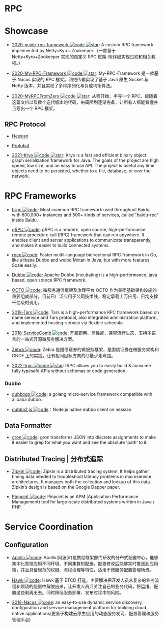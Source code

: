 # RPC

# Showcase

- [2020-guide-rpc-framework ![code](https://ng-tech.icu/assets/code.svg) ![star](https://img.shields.io/github/stars/Snailclimb/guide-rpc-framework)](https://github.com/Snailclimb/guide-rpc-framework): A custom RPC framework implemented by Netty+Kyro+Zookeeper.（一款基于 Netty+Kyro+Zookeeper 实现的自定义 RPC 框架-附详细实现过程和相关教程。）

- [2020-My-RPC-Framework ![code](https://ng-tech.icu/assets/code.svg) ![star](https://img.shields.io/github/stars/CN-GuoZiyang/My-RPC-Framework)](https://github.com/CN-GuoZiyang/My-RPC-Framework): My-RPC-Framework 是一款基于 Nacos 实现的 RPC 框架。网络传输实现了基于 Java 原生 Socket 与 Netty 版本，并且实现了多种序列化与负载均衡算法。

- [2020-MyRPCFromZero ![code](https://ng-tech.icu/assets/code.svg) ![star](https://img.shields.io/github/stars/he2121/MyRPCFromZero)](https://github.com/he2121/MyRPCFromZero): 从零开始，手写一个 RPC，跟随着这篇文档以及数个迭代版本的代码，由简陋到逐渐完备，让所有人都能看懂并且写出一个 RPC 框架。

## RPC Protocol

- [Hessian]()

- [Protobuf]()

- [2021-Kryo ![code](https://ng-tech.icu/assets/code.svg) ![star](https://img.shields.io/github/stars/EsotericSoftware/kryo)](https://github.com/EsotericSoftware/kryo): Kryo is a fast and efficient binary object graph serialization framework for Java. The goals of the project are high speed, low size, and an easy to use API. The project is useful any time objects need to be persisted, whether to a file, database, or over the network.

# RPC Frameworks

- [brpc ![code](https://ng-tech.icu/assets/code.svg)](https://github.com/brpc/brpc): Most common RPC framework used throughout Baidu, with 600,000+ instances and 500+ kinds of services, called "baidu-rpc" inside Baidu.

- [gRPC ![code](https://ng-tech.icu/assets/code.svg)](https://grpc.io/docs/guides/): gRPC is a modern, open source, high-performance remote procedure call (RPC) framework that can run anywhere. It enables client and server applications to communicate transparently, and makes it easier to build connected systems.

- [rpcx ![code](https://ng-tech.icu/assets/code.svg)](https://github.com/smallnest/rpcx): Faster multil-language bidirectional RPC framework in Go, like alibaba Dubbo and weibo Motan in Java, but with more features, Scale easily.

- [Dubbo ![code](https://ng-tech.icu/assets/code.svg)](https://github.com/apache/incubator-dubbo): Apache Dubbo (incubating) is a high-performance, java based, open source RPC framework.

- [OCTO ![code](https://ng-tech.icu/assets/code.svg)](https://github.com/Meituan-Dianping/octo-rpc): 微服务通信框架及治理平台 OCTO 作为美团基础架构设施的重要组成部分，目前已广泛应用于公司技术线，稳定承载上万应用、日均支撑千亿级的调用。

- [2018-Tars ![code](https://ng-tech.icu/assets/code.svg)](https://github.com/TarsCloud/Tars): Tars is a high-performance RPC framework based on name service and Tars protocol, also integrated administration platform, and implemented hosting-service via flexible schedule.

- [2018-ServiceComb ![code](https://ng-tech.icu/assets/code.svg)](http://servicecomb.apache.org/cn/): 开箱即用、高性能、兼容流行生态、支持多语言的一站式开源微服务解决方案。

- [Zebra ![code](https://ng-tech.icu/assets/code.svg)](https://gitee.com/gszebra/zebra): Zebra 是国信证券的微服务框架，是国信证券在微服务架构和 CNCF 上的实践，让有相同目标方向的尽量少走弯路。

- [2022-trpc ![code](https://ng-tech.icu/assets/code.svg) ![star](https://img.shields.io/github/stars/trpc/trpc)](https://github.com/trpc/trpc): tRPC allows you to easily build & consume fully typesafe APIs without schemas or code generation.

### Dubbo

- [dubbogo ![code](https://ng-tech.icu/assets/code.svg)](https://github.com/AlexStocks/dubbogo): a golang micro-service framework compatible with alibaba dubbo.

- [dubbo2.js ![code](https://ng-tech.icu/assets/code.svg)](https://github.com/dubbo/dubbo2.js)：Node.js native dubbo client on hessian.

## Data Formatter

- [gron ![code](https://ng-tech.icu/assets/code.svg)](https://github.com/tomnomnom/gron): gron transforms JSON into discrete assignments to make it easier to grep for what you want and see the absolute 'path' to it.

## Distributed Tracing | 分布式追踪

- [Zipkin ![code](https://ng-tech.icu/assets/code.svg)](https://github.com/openzipkin/zipkin): Zipkin is a distributed tracing system. It helps gather timing data needed to troubleshoot latency problems in microservice architectures. It manages both the collection and lookup of this data. Zipkin’s design is based on the Google Dapper paper.

- [Pinpoint ![code](https://ng-tech.icu/assets/code.svg)](http://naver.github.io/pinpoint/): Pinpoint is an APM (Application Performance Management) tool for large-scale distributed systems written in Java / PHP.

# Service Coordination

## Configuration

- [Apollo ![code](https://ng-tech.icu/assets/code.svg)](https://github.com/ctripcorp/apollo): Apollo(阿波罗)是携程框架部门研发的分布式配置中心，能够集中化管理应用不同环境、不同集群的配置，配置修改后能够实时推送到应用端，并且具备规范的权限、流程治理等特性，适用于微服务配置管理场景。

- [Hawk ![code](https://ng-tech.icu/assets/code.svg)](https://parg.co/Uv4): Hawk 基于 ETCD 打造，主要解决把开发人员从复杂的业务流程和烦琐的配置中解脱出来，让开发人员只关注自己的业务代码，把运维、配置这些剥离出去。同时降低服务部署、发布过程中的风险。

- [2018-Nacos ![code](https://ng-tech.icu/assets/code.svg)](https://github.com/alibaba/nacos): an easy-to-use dynamic service discovery, configuration and service management platform for building cloud native applications(更易于构建云原生应用的动态服务发现、配置管理和服务管理平台)
